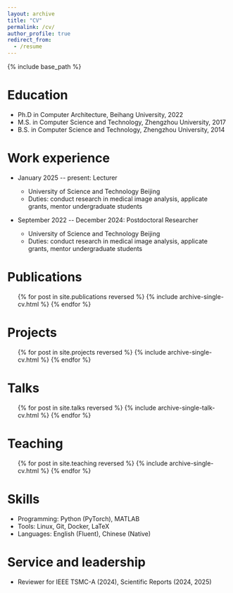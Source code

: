 ```yaml
---
layout: archive
title: "CV"
permalink: /cv/
author_profile: true
redirect_from:
  - /resume
---
```


{% include base_path %}

Education
======
* Ph.D in Computer Architecture, Beihang University, 2022
* M.S. in Computer Science and Technology, Zhengzhou University, 2017
* B.S. in Computer Science and Technology, Zhengzhou University, 2014

Work experience
======
* January 2025 -- present: Lecturer 
  * University of Science and Technology Beijing
  * Duties: conduct research in medical image analysis, applicate grants, mentor undergraduate students


* September 2022 -- December 2024: Postdoctoral Researcher
  * University of Science and Technology Beijing
  * Duties: conduct research in medical image analysis, applicate grants, mentor undergraduate students
  
Publications
======
  <ul>{% for post in site.publications reversed %}
    {% include archive-single-cv.html %}
  {% endfor %}</ul>

Projects
======
  <ul>{% for post in site.projects reversed %}
    {% include archive-single-cv.html %}
  {% endfor %}</ul>
  
Talks
======
  <ul>{% for post in site.talks reversed %}
    {% include archive-single-talk-cv.html  %}
  {% endfor %}</ul>
  
Teaching
======
  <ul>{% for post in site.teaching reversed %}
    {% include archive-single-cv.html %}
  {% endfor %}</ul>
  
Skills
======
* Programming: Python (PyTorch), MATLAB
* Tools: Linux, Git, Docker, LaTeX
* Languages: English (Fluent), Chinese (Native)

Service and leadership
======
* Reviewer for IEEE TSMC-A (2024), Scientific Reports (2024, 2025)

